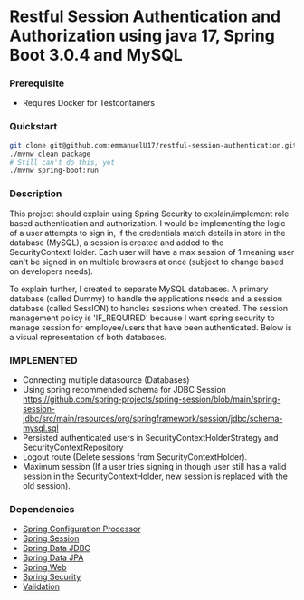 # Restful Session Authentication and Authorization using java 17, Spring Boot 3.0.4 and MySQL

### Prerequisite

- Requires Docker for Testcontainers

### Quickstart

```bash
git clone git@github.com:emmanuelU17/restful-session-authentication.git
./mvnw clean package
# Still can't do this, yet
./mvnw spring-boot:run
```

### Description
This project should explain using Spring Security to explain/implement role based authentication and authorization.
I would be implementing the logic of a user attempts to sign in, if the credentials match details in store in the
database (MySQL), a session is created and added to the SecurityContextHolder. Each user will have a max session of 1 
meaning user can't be signed in on multiple browsers at once (subject to change based on developers needs).

To explain further, I created to separate MySQL databases. A primary database (called Dummy) to handle the applications 
needs and a session database (called SessION) to handles sessions when created. The session management policy is 
'IF_REQUIRED' because I want spring security to manage session for employee/users that have been authenticated. Below is
a visual representation of both databases.

### IMPLEMENTED
* Connecting multiple datasource (Databases)
* Using spring recommended schema for JDBC Session https://github.com/spring-projects/spring-session/blob/main/spring-session-jdbc/src/main/resources/org/springframework/session/jdbc/schema-mysql.sql
* Persisted authenticated users in SecurityContextHolderStrategy and SecurityContextRepository
* Logout route (Delete sessions from SecurityContextHolder).
* Maximum session (If a user tries signing in though user still has a valid session in the
  SecurityContextHolder, new session is replaced with the old session).

### Dependencies
* [Spring Configuration Processor](https://docs.spring.io/spring-boot/docs/3.0.4/reference/htmlsingle/#appendix.configuration-metadata.annotation-processor)
* [Spring Session](https://docs.spring.io/spring-session/reference/)
* [Spring Data JDBC](https://docs.spring.io/spring-boot/docs/3.0.4/reference/htmlsingle/#data.sql.jdbc)
* [Spring Data JPA](https://docs.spring.io/spring-boot/docs/3.0.4/reference/htmlsingle/#data.sql.jpa-and-spring-data)
* [Spring Web](https://docs.spring.io/spring-boot/docs/3.0.4/reference/htmlsingle/#web)
* [Spring Security](https://docs.spring.io/spring-boot/docs/3.0.4/reference/htmlsingle/#web.security)
* [Validation](https://docs.spring.io/spring-boot/docs/3.0.4/reference/htmlsingle/#io.validation)
